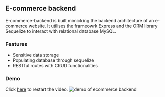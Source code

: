 ## E-commerce backend

E-commerce-backend is built mimicking the backend architecture of an e-commerce website. It utilises the frameowrk Express and the ORM library Sequelize to interact with relational database MySQL.

### Features

- Sensitive data storage
- Populating database through sequelize
- RESTful routes with CRUD functionalities

### Demo

Click [here](./demo/demo.gif) to restart the video.
![demo of ecommerce backend](./demo/demo.gif)
